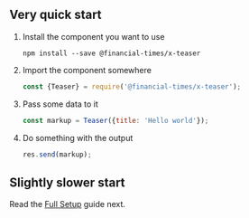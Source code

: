 ## Very quick start

1. Install the component you want to use

    ```
    npm install --save @financial-times/x-teaser
    ```

2. Import the component somewhere

    ```js
    const {Teaser} = require('@financial-times/x-teaser');
    ```

3. Pass some data to it

    ```js
    const markup = Teaser({title: 'Hello world'});
    ```

4. Do something with the output

    ```js
    res.send(markup);
    ```

## Slightly slower start

Read the [Full Setup](/guides/apps/setup) guide next.
